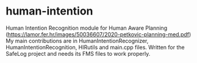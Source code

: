 # human-intention
Human Intention Recognition module for Human Aware Planning (https://lamor.fer.hr/images/50036607/2020-petkovic-planning-med.pdf)
My main contributions are in HumanIntentionRecognizer, HumanIntentionRecognition, HIRutils and main.cpp files.
Written for the SafeLog project and needs its FMS files to work properly.
